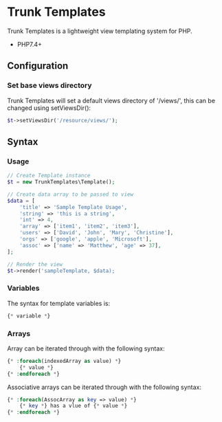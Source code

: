 # Trunk Templates

Trunk Templates is a lightweight view templating system for PHP.

- PHP7.4+

## Configuration

### Set base views directory

Trunk Templates will set a default views directory of '/views/', this can be changed using setViewsDir():

```php
$t->setViewsDir('/resource/views/');
```

## Syntax

### Usage

```php
// Create Template instance
$t = new TrunkTemplates\Template();

// Create data array to be passed to view
$data = [
    'title' => 'Sample Template Usage',
    'string' => 'this is a string',
    'int' => 4,
    'array' => ['item1', 'item2', 'item3'],
    'users' => ['David', 'John', 'Mary', 'Christine'],
    'orgs' => ['google', 'apple', 'Microsoft'],
    'assoc' => ['name' => 'Matthew', 'age' => 37],
];

// Render the view
$t->render('sampleTemplate, $data);
```

### Variables

The syntax for template variables is:

```php
{* variable *}
```

### Arrays

Array can be iterated through with the following syntax:

```php
{* :foreach(indexedArray as value) *}
    {* value *}
{* :endforeach *}
```

Associative arrays can be iterated through with the following syntax:

```php
{* :foreach(AssocArray as key => value) *}
    {* key *} has a vlue of {* value *}
{* :endforeach *}
```

